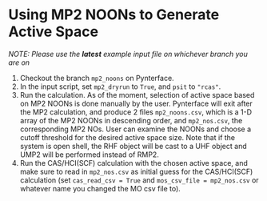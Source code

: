 # Using MP2 NOONs to Generate Active Space

_NOTE: Please use the **latest** example input file on whichever branch you are on_
1. Checkout the branch `mp2_noons` on Pynterface.
2. In the input script, set `mp2_dryrun` to `True`, and `psit` to `"rcas"`. 
3. Run the calculation. As of the moment, selection of active space based on MP2 NOONs is done manually by the user. Pynterface will exit after the MP2 calculation, and produce 2 files `mp2_noons.csv`, which is a 1-D array of the MP2 NOONs in descending order, and `mp2_nos.csv`, the corresponding MP2 NOs. User can examine the NOONs and choose a cutoff threshold for the desired active space size. Note that if the system is open shell, the RHF object will be cast to a UHF object and UMP2 will be performed instead of RMP2.
4. Run the CAS/HCI(SCF) calculation with the chosen active space, and make sure to read in `mp2_nos.csv` as initial guess for the CAS/HCI(SCF) calculation (set `cas_read_csv = True` and `mos_csv_file = mp2_nos.csv` or whatever name you changed the MO csv file to).